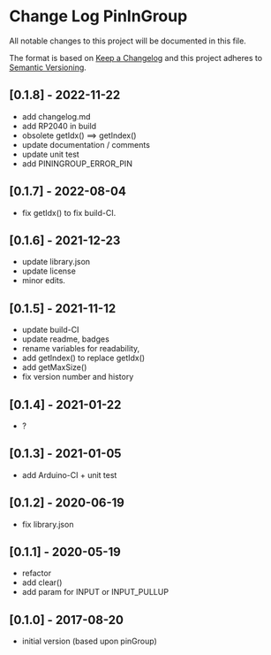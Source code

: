 # Change Log PinInGroup

All notable changes to this project will be documented in this file.

The format is based on [Keep a Changelog](http://keepachangelog.com/)
and this project adheres to [Semantic Versioning](http://semver.org/).


## [0.1.8] - 2022-11-22
- add changelog.md
- add RP2040 in build
- obsolete getIdx() ==> getIndex()
- update documentation / comments
- update unit test
- add PININGROUP_ERROR_PIN


## [0.1.7] - 2022-08-04 
- fix getIdx() to fix build-CI.

## [0.1.6] - 2021-12-23
- update library.json
- update license
- minor edits.

## [0.1.5] -  2021-11-12  
- update build-CI
- update readme, badges
- rename variables for readability,
- add getIndex() to replace getIdx()
- add getMaxSize()
- fix version number and history

## [0.1.4] - 2021-01-22
- ?

## [0.1.3] - 2021-01-05
- add Arduino-CI + unit test

## [0.1.2] - 2020-06-19
- fix library.json

## [0.1.1] - 2020-05-19
- refactor
- add clear()
- add param for INPUT or INPUT_PULLUP

## [0.1.0] - 2017-08-20
- initial version (based upon pinGroup)

